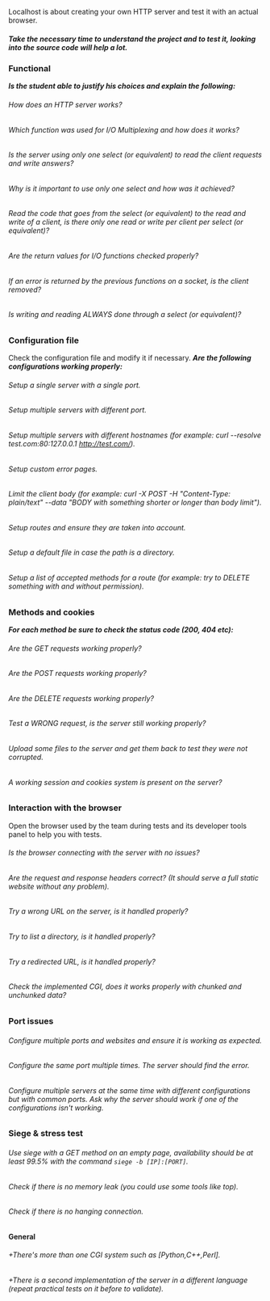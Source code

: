 Localhost is about creating your own HTTP server and test it with an actual browser.
##### Take the necessary time to understand the project and to test it, looking into the source code will help a lot.

### Functional

***Is the student able to justify his choices and explain the following:***

###### How does an HTTP server works?
###### Which function was used for I/O Multiplexing and how does it works?
###### Is the server using only one select (or equivalent) to read the client requests and write answers?
###### Why is it important to use only one select and how was it achieved?
###### Read the code that goes from the select (or equivalent) to the read and write of a client, is there only one read or write per client per select (or equivalent)?
###### Are the return values for I/O functions checked properly?
###### If an error is returned by the previous functions on a socket, is the client removed?
###### Is writing and reading ALWAYS done through a select (or equivalent)?

### Configuration file

Check the configuration file and modify it if necessary.
***Are the following configurations working properly:***
###### Setup a single server with a single port.
###### Setup multiple servers with different port.
###### Setup multiple servers with different hostnames (for example: curl --resolve test.com:80:127.0.0.1 http://test.com/).
###### Setup custom error pages.
###### Limit the client body (for example: curl -X POST -H "Content-Type: plain/text" --data "BODY with something shorter or longer than body limit").
###### Setup routes and ensure they are taken into account.
###### Setup a default file in case the path is a directory.
###### Setup a list of accepted methods for a route (for example: try to DELETE something with and without permission).

### Methods and cookies

***For each method be sure to check the status code (200, 404 etc):***
###### Are the GET requests working properly?
###### Are the POST requests working properly?
###### Are the DELETE requests working properly?
###### Test a WRONG request, is the server still working properly?
###### Upload some files to the server and get them back to test they were not corrupted.
###### A working session and cookies system is present on the server?

### Interaction with the browser

Open the browser used by the team during tests and its developer tools panel to help you with tests.
###### Is the browser connecting with the server with no issues?
###### Are the request and response headers correct? (It should serve a full static website without any problem).
###### Try a wrong URL on the server, is it handled properly?
###### Try to list a directory, is it handled properly?
###### Try a redirected URL, is it handled properly?
###### Check the implemented CGI, does it works properly with chunked and unchunked data?

### Port issues

###### Configure multiple ports and websites and ensure it is working as expected.
###### Configure the same port multiple times. The server should find the error.
###### Configure multiple servers at the same time with different configurations but with common ports. Ask why the server should work if one of the configurations isn't working.

### Siege & stress test

###### Use siege with a GET method on an empty page, availability should be at least 99.5% with the command `siege -b [IP]:[PORT]`.
###### Check if there is no memory leak (you could use some tools like top).
###### Check if there is no hanging connection.

#### General

###### +There's more than one CGI system such as [Python,C++,Perl].
###### +There is a second implementation of the server in a different language (repeat practical tests on it before to validate).

